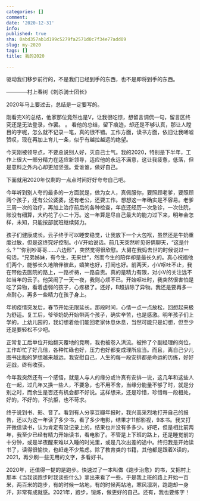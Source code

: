 ```yaml
---
categories: []
comment: 
date: '2020-12-31'
info: 
published: true
sha: 0abd357ab1d199c5279fa2571d0c7f34e77add09
slug: my-2020
tags: []
title: 我的2020

---
```

驱动我们移步前行的，不是我们已经到手的东西，也不是即将到手的东西。

————村上春树《刺杀骑士团长》

2020年马上要过去，总结是一定要写的。

刚看完X的总结，他家那位竟然也是V，让我很吃惊，想留言调侃一句，留言区终究还是无法登录，作罢。
。
看他的总结，留下痕迹，却还是不够认真，那让人瞠目的字呢，怎么就不记录一笔，真的很不错。工作方面，读书方面，依旧让我唏嘘赞叹，现在再加上育儿一条，似乎有越拉越远的绝望。

今天刚被领导点，不要总说别人好，灭自己士气。我的2020，特别是下半年，工作上很大一部分精力在适应新领导，适应他的永远不满意，这让我疲惫，低落，但是意料之外内心却更加坚强。爱谁谁，做好自己。

下面就用2020年仅剩的一点点时间好好夸夸自己吧。

今年听到别人夸的最多的一方面就是，做为女人，真佩服你，要照顾老爹，要照顾两个孩子，还有公公婆婆，还有老公，还要工作。想想这一年确实是不容易。老爹三周一次的治疗，再加上治疗前后的各种检查，年底还经历一次急诊，一次住院，账没有细算，大约花了小二十万。这一年算是尽自己最大的能力过下来，明年会怎样，未知，只能按部就班继续努力。

孩子们健康成长。云子终于可以睡安稳觉，让我放下一个大包袱，虽然还是牛奶重度过敏，但是这终究好控制。小V开始说话。前几天突然听见哥俩聊天，“这是什么？”“你别吵哥哥……六边形”，突然觉得很欣慰。大舅在我妈去世的时候说过一句话，“兄弟姊妹，有今生，无来世”，然而今生的陪伴却是最长久的。真心祝福他们两个，能够长久地陪伴彼此，嬉笑也好，打闹也好。前两天，小V呕吐不止，我在带他去医院的路上，一路祈祷，一路自责。真的是精力有限，对小V的关注远不如当年的云子。他哭闹了一天一夜，我则心烦不已。开始呕吐时，我突然很害怕是吃了异物，看着虚弱的孩子，心疼极了。还好，B超排除了异物。我还是要再多一点耐心，再多一些精力在孩子身上。

年初疫情突发后，春节开始无限延长。那段时间，心情一点一点放松，回想起来极为舒适。复工后，爷爷奶奶开始带两个孩子，确实辛苦，也是感激。明年孩子们上学的，上幼儿园的，我幻想着他们能回老家休息休息，当然可能只是幻想，但至少还是要轻松不少吧。

正常复工后单位开始翻天覆地的竞聘，我也被卷入洪流。被拎了个副经理的岗位，工作却忙了好几倍，各种忙碌也好，压力也好都变成理所应当。而且，离自己少儿图书出版的梦想越来越远。我安慰自己，人生的每一段安排都是命运的历练，好好迎战，终有收获。

今年我突然还有一个感悟，就是人与人的缘分或许真有安排一说，这几年和这些人在一起，过几年又换一些人，不要急，也不用不舍，当缘分能量不够了时，就是分别之时，而余生是否还有机会都不好说。这样想来，还是珍惜，珍惜每一段相处，好的，不好的，不抗拒，也不苛求。

终于说到书、影、音了。看到有人分享豆瓣年报时，我兴高采烈地打开自己的报告，还以为这一年读了多少书，看了多少电影，结果才11部影视，9本书。我又打开微信读书，认为肯定有没记录上的，结果也并没有多多少。好吧，但是相比前两年，我至少已经有精力开始读书，看电影了。不管是上下班的路上，还是睡觉前的十分钟，或是半夜醒来难以入睡的时光里，或是几次出差的途中。终归我是开始读书了，读得很愉快，也赶走不少焦虑。除了教育类的书籍，其他都是跟着X读的，2021，再少刷一些无用的文字，多看好书。

2020年，还值得一提的是跑步。快速过了一本叫做《跑步治愈》的书，又把村上那本《当我谈跑步时我谈些什么》拿出来看了一些。于是我上班的路上开始一百米，两百米的跑步，有的时候一站地，有的时候两站地，寒风凛冽，跑跑却一身汗，非常有成就感。2021年，跑步，锻炼，做更好的自己。还有，我也要练字！

